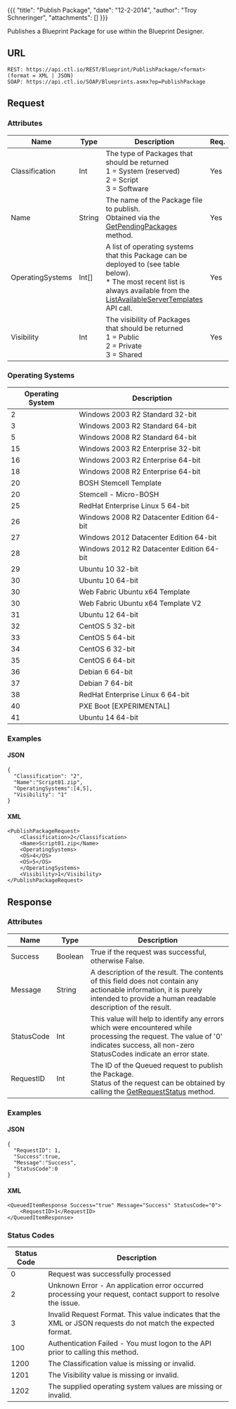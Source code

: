{{{
  "title": "Publish Package",
  "date": "12-2-2014",
  "author": "Troy Schneringer",
  "attachments": []
}}}

Publishes a Blueprint Package for use within the Blueprint Designer.

## URL

    REST: https://api.ctl.io/REST/Blueprint/PublishPackage/<format> (format = XML | JSON)
    SOAP: https://api.ctl.io/SOAP/Blueprints.asmx?op=PublishPackage

## Request

### Attributes

| Name | Type | Description | Req. |
| --- | --- | --- | --- |
| Classification | Int | The type of Packages that should be returned<br/>1 = System (reserved)<br/>2 = Script<br/>3 = Software | Yes |
| Name | String | The name of the Package file to publish.<br/>Obtained via the [GetPendingPackages](get-pending-packages.md) method. | Yes |
| OperatingSystems | Int[] | A list of operating systems that this Package can be deployed to (see table below).<br/>* The most recent list is always available from the [ListAvailableServerTemplates](..Server/list-available-server-templates.md) API call. | Yes |
| Visibility | Int | The visibility of Packages that should be returned<br/>1 = Public<br/>2 = Private<br/>3 = Shared | Yes |

### Operating Systems

| Operating System | Description |
| --- | --- |
| 2  | Windows 2003 R2 Standard 32-bit |
| 3  | Windows 2003 R2 Standard 64-bit |
| 5  | Windows 2008 R2 Standard 64-bit |
| 15 | Windows 2003 R2 Enterprise 32-bit |
| 16 | Windows 2003 R2 Enterprise 64-bit |
| 18 | Windows 2008 R2 Enterprise 64-bit |
| 20 | BOSH Stemcell Template |
| 20 | Stemcell - Micro-BOSH |
| 25 | RedHat Enterprise Linux 5 64-bit |
| 26 | Windows 2008 R2 Datacenter Edition 64-bit |
| 27 | Windows 2012 Datacenter Edition 64-bit |
| 28 | Windows 2012 R2 Datacenter Edition 64-bit |
| 29 | Ubuntu 10 32-bit |
| 30 | Ubuntu 10 64-bit |
| 30 | Web Fabric Ubuntu x64 Template |
| 30 | Web Fabric Ubuntu x64 Template V2 |
| 31 | Ubuntu 12 64-bit |
| 32 | CentOS 5 32-bit |
| 33 | CentOS 5 64-bit |
| 34 | CentOS 6 32-bit |
| 35 | CentOS 6 64-bit |
| 36 | Debian 6 64-bit |
| 37 | Debian 7 64-bit |
| 38 | RedHat Enterprise Linux 6 64-bit |
| 40 | PXE Boot [EXPERIMENTAL] |
| 41 | Ubuntu 14 64-bit |

### Examples

#### JSON

    {
      "Classification": "2",
      "Name":"Script01.zip",
      "OperatingSystems":[4,5],
      "Visibility": "1"
    }

#### XML

    <PublishPackageRequest>
        <Classification>2</Classification>
        <Name>Script01.zip</Name>
        <OperatingSystems>
        <OS>4</OS>
        <OS>5</OS>
        </OperatingSystems>
        <Visibility>1</Visibility>
    </PublishPackageRequest>

## Response

### Attributes

| Name | Type | Description |
| --- | --- | --- |
| Success | Boolean | True if the request was successful, otherwise False. |
| Message | String | A description of the result. The contents of this field does not contain any actionable information, it is purely intended to provide a human readable description of the result. |
| StatusCode | Int | This value will help to identify any errors which were encountered while processing the request. The value of '0' indicates success, all non-zero StatusCodes indicate an error state. |
| RequestID | Int | The ID of the Queued request to publish the Package.<br/>Status of the request can be obtained by calling the [GetRequestStatus](../Queue/get-request-status.md) method. |

### Examples

#### JSON

    {
      "RequestID": 1,
      "Success":true,
      "Message":"Success",
      "StatusCode":0
    }

#### XML

    <QueuedItemResponse Success="true" Message="Success" StatusCode="0">
        <RequestID>1</RequestID>
    </QueuedItemResponse>

### Status Codes

| Status Code | Description |
| --- | --- |
| 0 | Request was successfully processed |
| 2 | Unknown Error - An application error occurred processing your request, contact support to resolve the issue. |
| 3 | Invalid Request Format. This value indicates that the XML or JSON requests do not match the expected format. |
| 100 | Authentication Failed - You must logon to the API prior to calling this method. |
| 1200 | The Classification value is missing or invalid. |
| 1201 | The Visibility value is missing or invalid. |
| 1202 | The supplied operating system values are missing or invalid. |
